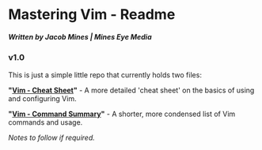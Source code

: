 # Mastering Vim - Readme
##### Written by Jacob Mines | Mines Eye Media
### **v1.0**

This is just a simple little repo that currently holds two files:<br>

**"[Vim - Cheat Sheet](https://github.com/MinesEyeMedia/Mastering-Vim/blob/master/Vim%20-%20Cheat%20Sheet.md)"** - A more detailed 'cheat sheet' on the basics of using and configuring Vim.<br>

**"[Vim - Command Summary](https://github.com/MinesEyeMedia/Mastering-Vim/blob/master/Vim%20-%20Command%20Summary.md)"** - A shorter, more condensed list of Vim commands and usage.

_Notes to follow if required._